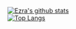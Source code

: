 
[![Ezra's github stats](https://github-readme-stats.vercel.app/api?username=ywen407&theme=vue&show_icons=true)](https://github.com/ywen407/github-readme-stats)
<br>
[![Top Langs](https://github-readme-stats.vercel.app/api/top-langs/?username=ywen407&layout=compact&langs_count=10&theme=vue&show_icons=true)](https://github.com/ywen407/github-readme-stats)
<!--
**ywen407/ywen407** is a ✨ _special_ ✨ repository because its `README.md` (this file) appears on your GitHub profile.

Here are some ideas to get you started:

- 🔭 I’m currently working on ...
- 🌱 I’m currently learning ...
- 👯 I’m looking to collaborate on ...
- 🤔 I’m looking for help with ...
- 💬 Ask me about ...
- 📫 How to reach me: ...
- 😄 Pronouns: ...
- ⚡ Fun fact: ...
-->
